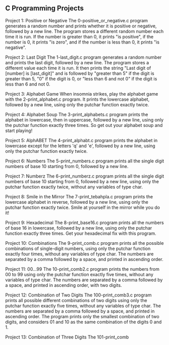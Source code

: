 ## C Programming Projects

Project 1: Positive or Negative
The 0-positive_or_negative.c program generates a random number and prints whether it is positive or negative, followed by a new line. The program stores a different random number each time it is run. If the number is greater than 0, it prints "is positive", if the number is 0, it prints "is zero", and if the number is less than 0, it prints "is negative".

Project 2: Last Digit
The 1-last_digit.c program generates a random number and prints the last digit, followed by a new line. The program stores a different value each time it is run. It then prints the string "Last digit of [number] is [last_digit]" and is followed by "greater than 5" if the digit is greater than 5, "0" if the digit is 0, or "less than 6 and not 0" if the digit is less than 6 and not 0.

Project 3: Alphabet Game
When insomnia strikes, play the alphabet game with the 2-print_alphabet.c program. It prints the lowercase alphabet, followed by a new line, using only the putchar function exactly twice.

Project 4: Alphabet Soup
The 3-print_alphabets.c program prints the alphabet in lowercase, then in uppercase, followed by a new line, using only the putchar function exactly three times. So get out your alphabet soup and start playing!

Project 5: AlphABET
The 4-print_alphabt.c program prints the alphabet in lowercase except for the letters 'q' and 'e', followed by a new line, using only the putchar function exactly twice.

Project 6: Numbers
The 5-print_numbers.c program prints all the single digit numbers of base 10 starting from 0, followed by a new line.

Project 7: Numberz
The 6-print_numberz.c program prints all the single digit numbers of base 10 starting from 0, followed by a new line, using only the putchar function exactly twice, without any variables of type char.

Project 8: Smile in the Mirror
The 7-print_tebahpla.c program prints the lowercase alphabet in reverse, followed by a new line, using only the putchar function exactly twice. Smile at yourself in the mirror while you do it!

Project 9: Hexadecimal
The 8-print_base16.c program prints all the numbers of base 16 in lowercase, followed by a new line, using only the putchar function exactly three times. Get your hexadecimal fix with this program.

Project 10: Combinations
The 9-print_comb.c program prints all the possible combinations of single-digit numbers, using only the putchar function exactly four times, without any variables of type char. The numbers are separated by a comma followed by a space, and printed in ascending order.

Project 11: 00...99
The 10-print_comb2.c program prints the numbers from 00 to 99 using only the putchar function exactly five times, without any variables of type char. The numbers are separated by a comma followed by a space, and printed in ascending order, with two digits.

Project 12: Combination of Two Digits
The 100-print_comb3.c program prints all possible different combinations of two digits using only the putchar function exactly five times, without any variables of type char. The numbers are separated by a comma followed by a space, and printed in ascending order. The program prints only the smallest combination of two digits, and considers 01 and 10 as the same combination of the digits 0 and 1.

Project 13: Combination of Three Digits
The 101-print_comb
